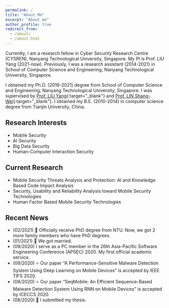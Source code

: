 ```yaml
---
permalink: /
title: "About Me"
excerpt: "About me"
author_profile: true
redirect_from: 
  - /about/
  - /about.html
---
```


Currently, I am a research fellow in Cyber Security Research Centre (CYSREN), Nanyang Technological University, Singapore. My PI is Prof. LIU Yang (2021-now).
Previously, I was a research assistant (2014-2021) in School of Computer Science and Engineering, Nanyang Technological University, Singapore.

I obtained my Ph.D. (2016-2021) degree from School of Computer Science and Engineering, Nanyang Technological University, Singapore. I was supervised by [Prof. LIU Yang](https://personal.ntu.edu.sg/yangliu/){:target="_blank"} and [Prof. LIN Shang-Wei](https://dr.ntu.edu.sg/cris/rp/rp00861){:target="_blank"}.
I obtained my B.E. (2010-2014) in computer science degree from Tianjin University, China.


## Research Interests
  * Mobile Security
  * AI Security
  * Big Data Security
  * Human-Computer Interaction Security

## Current Research
  * Mobile Security Threats Analysis and Protection: AI and Knowledge Based Code Impact Analysis
  * Security, Usability and Reliability Analysis toward Mobile Security Technologies
  * Human Factor Based Mobile Security Technologies


## Recent News
  * (02/2021) :clap: Officially receive PhD degree from NTU. Now, we got 2 more family members who have PhD degrees.
  * (01/2021) :couple_with_heart: We got married.
  * (09/2020) I serve as a PC member in the 26th Asia-Pacific Software Engineering Conference (APSEC) 2020. My first official academic service.
  * (09/2020) :star: Our paper “A Performance-Sensitive Malware Detection System Using Deep Learning on Mobile Devices” is accepted by IEEE TIFS 2020.
  * (08/2020) :star: Our paper “SeqMobile: An Efficient Sequence-Based Malware Detection System Using RNN on Mobile Devices” is accepted by ICECCS 2020.
  * (08/2020) :clap: I submitted my thesis.